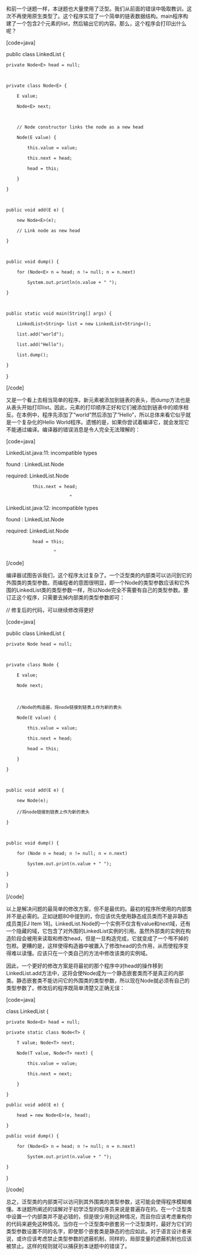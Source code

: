 和前一个谜题一样，本谜题也大量使用了泛型。我们从前面的错误中吸取教训，这次不再使用原生类型了。这个程序实现了一个简单的链表数据结构。main程序构建了一个包含2个元素的list，然后输出它的内容。那么，这个程序会打印出什么呢？ 
[code=java] 
public class LinkedList<E> {
    private Node<E> head = null;

    private class Node<E> {
        E value;
        Node<E> next;

        // Node constructor links the node as a new head
        Node(E value) {
            this.value = value;
            this.next = head;
            head = this;
        }
    }

    public void add(E e) {
        new Node<E>(e);
        // Link node as new head
    }

    public void dump() {
        for (Node<E> n = head; n != null; n = n.next)
            System.out.println(n.value + " ");
    }

    public static void main(String[] args) {
        LinkedList<String> list = new LinkedList<String>();
        list.add("world");
        list.add("Hello");
        list.dump();
    }
}
[/code]
又是一个看上去相当简单的程序。新元素被添加到链表的表头，而dump方法也是从表头开始打印list。因此，元素的打印顺序正好和它们被添加到链表中的顺序相反。在本例中，程序先添加了“world”然后添加了“Hello”，所以总体来看它似乎就是一个复杂化的Hello World程序。遗憾的是，如果你尝试着编译它，就会发现它不能通过编译。编译器的错误消息是令人完全无法理解的： 
[code=java] 
LinkedList.java:11: incompatible types
found : LinkedList<E>.Node<E>
required: LinkedList<E>.Node<E>
              this.next = head;
                            ^
LinkedList.java:12: incompatible types
found : LinkedList<E>.Node<E>
required: LinkedList<E>.Node<E>
              head = this;
                      ^
[/code]
编译器试图告诉我们，这个程序太过复杂了。一个泛型类的内部类可以访问到它的外围类的类型参数。而编程者的意图很明显，即一个Node的类型参数应该和它外围的LinkedList类的类型参数一样，所以Node完全不需要有自己的类型参数。要订正这个程序，只需要去掉内部类的类型参数即可： 
// 修复后的代码，可以继续修改得更好
[code=java] 
public class LinkedList<E> {
    private Node head = null;

    private class Node {
        E value;
        Node next;

        //Node的构造器，将node链接到链表上作为新的表头
        Node(E value) {
            this.value = value;
            this.next = head;
            head = this;
        }
    }

    public void add(E e) {
        new Node(e);
        //将node链接到链表上作为新的表头
    }

    public void dump() {
        for (Node n = head; n != null; n = n.next)
            System.out.print(n.value + " ");
    }
}
[/code]
以上是解决问题的最简单的修改方案，但不是最优的。最初的程序所使用的内部类并不是必需的。正如谜题80中提到的，你应该优先使用静态成员类而不是非静态成员类[EJ Item 18]。LinkedList.Node的一个实例不仅含有value和next域，还有一个隐藏的域，它包含了对外围的LinkedList实例的引用。虽然外部类的实例在构造阶段会被用来读取和修改head，但是一旦构造完成，它就变成了一个甩不掉的包袱。更糟的是，这样使得构造器中被置入了修改head的负作用，从而使程序变得难以读懂。应该只在一个类自己的方法中修改该类的实例域。 
因此，一个更好的修改方案是将最初的那个程序中对head的操作移到LinkedList.add方法中，这将会使Node成为一个静态嵌套类而不是真正的内部类。静态嵌套类不能访问它的外围类的类型参数，所以现在Node就必须有自己的类型参数了。修改后的程序既简单清楚又正确无误：
[code=java]  
class LinkedList<E> {
    private Node<E> head = null;
    private static class Node<T> {
        T value; Node<T> next;
        Node(T value, Node<T> next) {
            this.value = value;
            this.next = next;
        }
    }
    public void add(E e) {
        head = new Node<E>(e, head);
    }
    public void dump() {
        for (Node<E> n = head; n != null; n = n.next)
            System.out.print(n.value + " ");
    }
} 
[/code]
总之，泛型类的内部类可以访问到其外围类的类型参数，这可能会使得程序模糊难懂。本谜题所阐述的误解对于初学泛型的程序员来说是普遍存在的。在一个泛型类中设置一个内部类并不是必错的，但是很少用到这种情况，而且你应该考虑重构你的代码来避免这种情况。当你在一个泛型类中嵌套另一个泛型类时，最好为它们的类型参数设置不同的名字，即使那个嵌套类是静态的也应如此。对于语言设计者来说，或许应该考虑禁止类型参数的遮蔽机制，同样的，局部变量的遮蔽机制也应该被禁止。这样的规则就可以捕获到本谜题中的错误了。